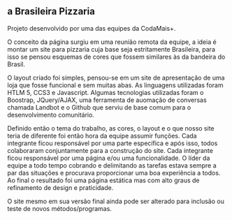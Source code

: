 ## a Brasileira Pizzaria

Projeto desenvolvido por uma das equipes da CodaMais+.

O conceito da página surgiu em uma reunião remota da equipe, a ideia é montar um site para pizzaria cuja base seja estritamente Brasileira, para isso se pensou esquemas de cores que fossem similares às da bandeira do Brasil.

O layout criado foi simples, pensou-se em um site de apresentação de uma loja que fosse funcional e sem muitas abas.
As linguagens utilizadas foram HTLM 5, CCS3 e Javascript. Algumas tecnologias utilizadas foram o Boostrap, JQuery/AJAX, uma ferramenta de auomação de conversas chamada Landbot e o Github que serviu de base comum para o desenvolvimento comunitário.

Definido então o tema do trabalho, as cores, o layout e o que nosso site teria de diferente foi então hora da equipe assumir funções. Cada integrante ficou responsável por uma parte específica e após isso, todos colaboraram conjuntamente para a construção do site. Cada integrante ficou responsável por uma página e/ou uma funcionalidade. O líder da equipe a todo tempo cobrando e delimitando as tarefas estava sempre a par das situações e procurava  proporcionar uma boa experiência a todos. Ao final o resultado foi uma página estática mas com alto graus de refinamento de design e praticidade. 

O site mesmo em sua versão final ainda pode ser alterado para inclusão ou teste de novos métodos/programas.


